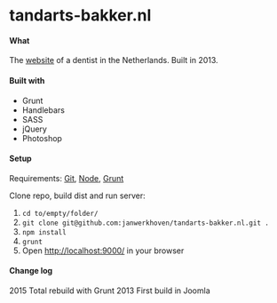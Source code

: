# tandarts-bakker.nl
#### What
The [website](http://tandarts-bakker.nl/) of a dentist in the Netherlands. Built in 2013.

#### Built with
- Grunt
- Handlebars
- SASS
- jQuery
- Photoshop

#### Setup
Requirements: [Git](https://git-scm.com/downloads), [Node](https://nodejs.org), [Grunt](http://gruntjs.com/)

Clone repo, build dist and run server:
1. `cd to/empty/folder/`
2. `git clone git@github.com:janwerkhoven/tandarts-bakker.nl.git .`
3. `npm install`
4. `grunt`
5. Open [http://localhost:9000/](http://localhost:9000/) in your browser

#### Change log
2015 Total rebuild with Grunt
2013 First build in Joomla
